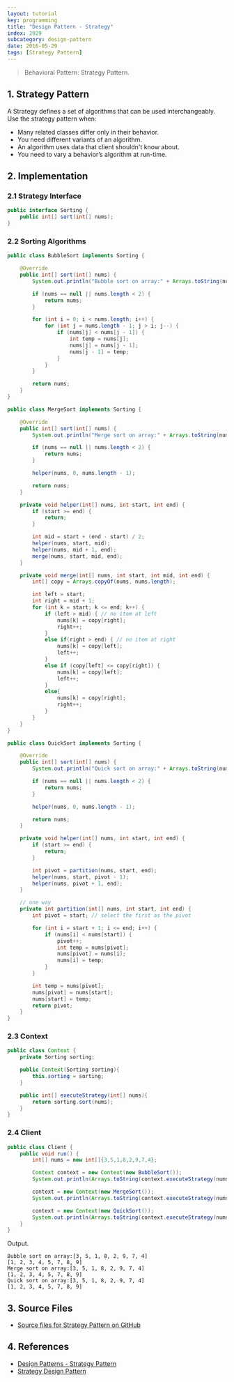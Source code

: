 ```yaml
---
layout: tutorial
key: programming
title: "Design Pattern - Strategy"
index: 2929
subcategory: design-pattern
date: 2016-05-29
tags: [Strategy Pattern]
---
```


> Behavioral Pattern: Strategy Pattern.

## 1. Strategy Pattern
A Strategy defines a set of algorithms that can be used interchangeably. Use the strategy pattern when:
* Many related classes differ only in their behavior.
* You need different variants of an algorithm.
* An algorithm uses data that client shouldn't know about.
* You need to vary a behavior’s algorithm at run-time.

## 2. Implementation
### 2.1 Strategy Interface
```java
public interface Sorting {
    public int[] sort(int[] nums);
}
```
### 2.2 Sorting Algorithms
```java
public class BubbleSort implements Sorting {

    @Override
    public int[] sort(int[] nums) {
        System.out.println("Bubble sort on array:" + Arrays.toString(nums));

        if (nums == null || nums.length < 2) {
            return nums;
        }

        for (int i = 0; i < nums.length; i++) {
            for (int j = nums.length - 1; j > i; j--) {
                if (nums[j] < nums[j - 1]) {
                    int temp = nums[j];
                    nums[j] = nums[j - 1];
                    nums[j - 1] = temp;
                }
            }
        }

        return nums;
    }
}

public class MergeSort implements Sorting {

    @Override
    public int[] sort(int[] nums) {
        System.out.println("Merge sort on array:" + Arrays.toString(nums));

        if (nums == null || nums.length < 2) {
            return nums;
        }

        helper(nums, 0, nums.length - 1);

        return nums;
    }

    private void helper(int[] nums, int start, int end) {
        if (start >= end) {
            return;
        }

        int mid = start + (end - start) / 2;
        helper(nums, start, mid);
        helper(nums, mid + 1, end);
        merge(nums, start, mid, end);
    }

    private void merge(int[] nums, int start, int mid, int end) {
        int[] copy = Arrays.copyOf(nums, nums.length);

        int left = start;
        int right = mid + 1;
        for (int k = start; k <= end; k++) {
            if (left > mid) { // no item at left
                nums[k] = copy[right];
                right++;
            }
            else if(right > end) { // no item at right
                nums[k] = copy[left];
                left++;
            }
            else if (copy[left] <= copy[right]) {
                nums[k] = copy[left];
                left++;
            }
            else{
                nums[k] = copy[right];
                right++;
            }
        }
    }
}

public class QuickSort implements Sorting {

    @Override
    public int[] sort(int[] nums) {
        System.out.println("Quick sort on array:" + Arrays.toString(nums));

        if (nums == null || nums.length < 2) {
            return nums;
        }

        helper(nums, 0, nums.length - 1);

        return nums;
    }

    private void helper(int[] nums, int start, int end) {
        if (start >= end) {
            return;
        }

        int pivot = partition(nums, start, end);
        helper(nums, start, pivot - 1);
        helper(nums, pivot + 1, end);
    }

    // one way
    private int partition(int[] nums, int start, int end) {
        int pivot = start; // select the first as the pivot

        for (int i = start + 1; i <= end; i++) {
            if (nums[i] < nums[start]) {
                pivot++;
                int temp = nums[pivot];
                nums[pivot] = nums[i];
                nums[i] = temp;
            }
        }

        int temp = nums[pivot];
        nums[pivot] = nums[start];
        nums[start] = temp;
        return pivot;
    }
}
```
### 2.3 Context
```java
public class Context {
    private Sorting sorting;

    public Context(Sorting sorting){
        this.sorting = sorting;
    }

    public int[] executeStrategy(int[] nums){
        return sorting.sort(nums);
    }
}
```
### 2.4 Client
```java
public class Client {
    public void run() {
        int[] nums = new int[]{3,5,1,8,2,9,7,4};

        Context context = new Context(new BubbleSort());
        System.out.println(Arrays.toString(context.executeStrategy(nums.clone())));

        context = new Context(new MergeSort());
        System.out.println(Arrays.toString(context.executeStrategy(nums.clone())));

        context = new Context(new QuickSort());
        System.out.println(Arrays.toString(context.executeStrategy(nums.clone())));
    }
}
```
Output.
```raw
Bubble sort on array:[3, 5, 1, 8, 2, 9, 7, 4]
[1, 2, 3, 4, 5, 7, 8, 9]
Merge sort on array:[3, 5, 1, 8, 2, 9, 7, 4]
[1, 2, 3, 4, 5, 7, 8, 9]
Quick sort on array:[3, 5, 1, 8, 2, 9, 7, 4]
[1, 2, 3, 4, 5, 7, 8, 9]
```

## 3. Source Files
* [Source files for Strategy Pattern on GitHub](https://github.com/jojozhuang/design-patterns-java/tree/master/design-pattern-strategy)

## 4. References
* [Design Patterns - Strategy Pattern](https://www.tutorialspoint.com/design_pattern/strategy_pattern.htm)
* [Strategy Design Pattern](https://sourcemaking.com/design_patterns/strategy)
